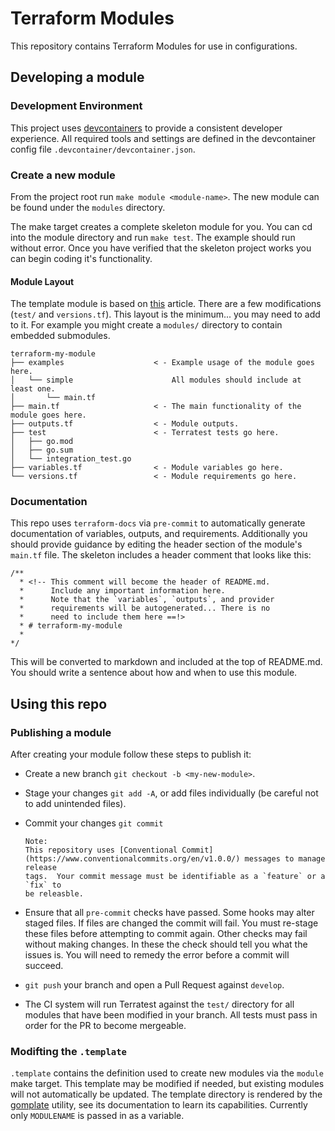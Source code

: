 # Terraform Modules

This repository contains Terraform Modules for use in configurations.

## Developing a module

### Development Environment

This project uses [devcontainers](https://containers.dev/) to provide a
consistent developer experience. All required tools and settings are defined
in the devcontainer config file `.devcontainer/devcontainer.json`.

### Create a new module

From the project root run `make module <module-name>`. The new module
 can be found under the `modules` directory.

The make target creates a complete skeleton module for you.  You can cd into
the module directory and run `make test`. The example should run without error.
Once you have verified that the skeleton project works you can begin coding
it's functionality.

#### Module Layout

The template module is based on
[this](https://www.terraform.io/language/modules/develop/structure) article.
There are a few modifications (`test/` and `versions.tf`).  This layout is the
minimum... you may need to add to it.  For example you might create a
`modules/` directory to contain embedded submodules.

```text
terraform-my-module
├── examples                    < - Example usage of the module goes here.
│   └── simple                      All modules should include at least one.
│       └── main.tf
├── main.tf                     < - The main functionality of the module goes here.
├── outputs.tf                  < - Module outputs.
├── test                        < - Terratest tests go here.
│   ├── go.mod
│   ├── go.sum
│   └── integration_test.go
├── variables.tf                < - Module variables go here.
└── versions.tf                 < - Module requirements go here.
```

### Documentation

This repo uses `terraform-docs` via `pre-commit` to automatically generate
documentation of variables, outputs, and requirements.  Additionally you should
provide guidance by editing the header section of the module's `main.tf` file.
The skeleton includes a header comment that looks like this:

```text
/**
  * <!-- This comment will become the header of README.md.
  *      Include any important information here.
  *      Note that the `variables`, `outputs`, and provider
  *      requirements will be autogenerated... There is no
  *      need to include them here ==!>
  * # terraform-my-module
  *
*/
```

This will be converted to markdown and included at the top of README.md. You
should write a sentence about how and when to use this module.

## Using this repo

### Publishing a module

After creating your module follow these steps to publish it:

* Create a new branch `git checkout -b <my-new-module>`.
* Stage your changes `git add -A`, or add files individually (be careful not
  to add unintended files).
* Commit your changes `git commit`

  ```text
  Note:
  This repository uses [Conventional Commit]
  (https://www.conventionalcommits.org/en/v1.0.0/) messages to manage release
  tags.  Your commit message must be identifiable as a `feature` or a `fix` to
  be releasble.
  ```

* Ensure that all `pre-commit` checks have passed.  Some hooks may alter
  staged files.  If files are changed the commit will fail.  You must re-stage
  these files before attempting to commit again. Other checks may fail without
  making changes.  In these the check should tell you what the issues is. You
  will need to remedy the error before a commit will succeed.
* `git push` your branch and open a Pull Request against `develop`.
* The CI system will run Terratest against the `test/` directory for all
  modules that have been modified in your branch.  All tests must pass in order
  for the PR to become mergeable.

### Modifting the `.template`

`.template` contains the definition used to create new modules via the `module`
make target.  This template may be modified if needed, but existing modules
will not automatically be updated.  The template directory is rendered by the
[gomplate](https://docs.gomplate.ca/) utility, see its documentation to learn
its capabilities.  Currently only `MODULENAME` is passed in as a variable.
